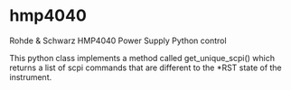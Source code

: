 # hmp4040
Rohde &amp; Schwarz HMP4040 Power Supply Python control

This python class implements a method called get_unique_scpi() which returns a list of scpi commands that are different to the *RST state of the instrument.
